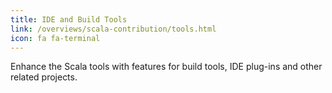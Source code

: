 ```yaml
---
title: IDE and Build Tools
link: /overviews/scala-contribution/tools.html
icon: fa fa-terminal
---
```

Enhance the Scala tools with features for build tools, IDE plug-ins and other related projects.
